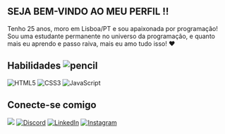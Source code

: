 ## SEJA BEM-VINDO AO MEU PERFIL !!<br>
  
Tenho 25 anos, moro em Lisboa/PT e sou apaixonada por programação! Sou uma estudante permanente no universo da programação, e quanto mais eu aprendo e passo raiva, mais eu amo tudo isso!  ❤</p>

## Habilidades ![pencil](https://github.com/victorialimalv/victorialimalv/assets/133249763/8d16342e-2e2b-44a7-86d5-6e938e603aad) <br>

![HTML5](https://img.shields.io/badge/HTML5-E6E6FA?style=for-the-badge&logo=html5&logoColor=191970)
![CSS3](https://img.shields.io/badge/CSS3-B0E0E6?style=for-the-badge&logo=css3&logoColor=B455D3)
![JavaScript](https://img.shields.io/badge/JavaScript-FFE4B5?style=for-the-badge&logo=javascript&logoColor=D2691E)


## Conecte-se comigo 

<a href = "mailto:victoria.lima.falcao@gmail.com"><img src="https://img.shields.io/badge/-Gmail-87C?style=for-the-badge&logo=gmail&logoColor=E6E6FA" target="_blank"></a>
[![Discord](https://img.shields.io/badge/Discord-bef693?style=for-the-badge&logo=discord&logoColor=006400)](https://discord.gg/TgRebJJxBd)
[![LinkedIn](https://img.shields.io/badge/LinkedIn-f693df?style=for-the-badge&logo=linkedin&logoColor=FF00FF)](https://www.linkedin.com/in/victória-falcão-2951a51bb/)
[![Instagram](https://img.shields.io/badge/Instagram-f6f193?style=for-the-badge&logo=instagram&logoColor=ffD700)](https://www.instagram.com/victorialimalv/)
